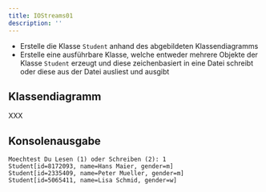 ```yaml
---
title: IOStreams01
description: ''
---
```


- Erstelle die Klasse `Student` anhand des abgebildeten Klassendiagramms
- Erstelle eine ausführbare Klasse, welche entweder mehrere Objekte der Klasse `Student` erzeugt und diese zeichenbasiert in eine Datei schreibt oder diese aus der Datei ausliest und ausgibt

## Klassendiagramm
XXX

## Konsolenausgabe

```console
Moechtest Du Lesen (1) oder Schreiben (2): 1
Student[id=8172093, name=Hans Maier, gender=m]
Student[id=2335409, name=Peter Mueller, gender=m]
Student[id=5065411, name=Lisa Schmid, gender=w]
```
